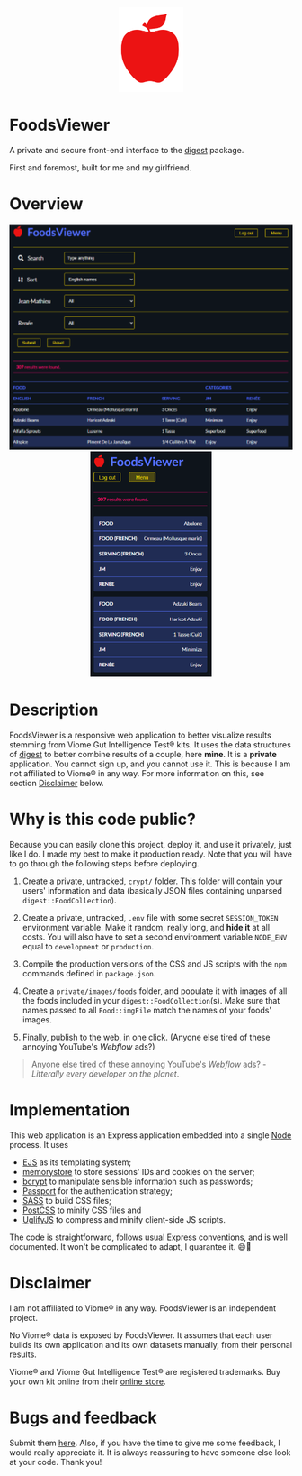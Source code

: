 <!-- Logo: start -->
<p align="center"><img src="/public/images/logo.svg" alt="FoodsViewer's logo" height="150" /></p>
<!-- Logo: end -->

# FoodsViewer

A private and secure front-end interface to the
[digest](https://github.com/jeanmathieupotvin/digest) package.

First and foremost, built for me and my girlfriend.

# Overview

<p align="center">
  <img src="/doc/snapshot_full.png" alt="Snapshot of full-width app" height="400" />
  <img src="/doc/snapshot_mobile.png" alt="Snapshot of mobile app" height="400" />
</p>

# Description

FoodsViewer is a responsive web application to better visualize results stemming from Viome 
Gut Intelligence Test® kits. It uses the data structures of
[digest](https://github.com/jeanmathieupotvin/digest) to better combine results of a couple,
here **mine**. It is a **private** application. You cannot sign up, and you cannot use it. This
is because I am not affiliated to Viome® in any way. For more information on this, see section
[Disclaimer](#Disclaimer) below.

# Why is this code public?

Because you can easily clone this project, deploy it, and use it privately, just like I do. I
made my best to make it production ready. Note that you will have to go through the following
steps before deploying.

1. Create a private, untracked, `crypt/` folder. This folder will contain your users' information
and data (basically JSON files containing unparsed `digest::FoodCollection`).

2. Create a private, untracked, `.env` file with some secret `SESSION_TOKEN` environment
variable. Make it random, really long, and **hide it** at all costs. You will also have to
set a second environment variable `NODE_ENV` equal to `development` or `production`.

3. Compile the production versions of the CSS and JS scripts with the `npm` commands defined in
`package.json`.

4. Create a `private/images/foods` folder, and populate it with images of all the foods included in
your `digest::FoodCollection`(s). Make sure that names passed to all `Food::imgFile` match the names
of your foods' images.

5. Finally, publish to the web, in one click. (Anyone else tired of these annoying YouTube's
*Webflow* ads?)

> Anyone else tired of these annoying YouTube's *Webflow* ads? - *Litterally every developer on the planet*.

# Implementation

This web application is an Express application embedded into a single [Node](https://nodejs.org/en/)
process. It uses

* [EJS](https://ejs.co/) as its templating system;
* [memorystore](https://www.npmjs.com/package/memorystore) to store sessions' IDs and cookies on the server;
* [bcrypt](https://www.npmjs.com/package/bcrypt) to manipulate sensible information such as passwords;
* [Passport](https://http://www.passportjs.org/) for the authentication strategy;
* [SASS](https://sass-lang.com/) to build CSS files;
* [PostCSS](https://postcss.org/) to minify CSS files and
* [UglifyJS](https://www.npmjs.com/package/uglify-js) to compress and minify client-side JS scripts.

The code is straightforward, follows usual Express conventions, and is well documented. It won't
be complicated to adapt, I guarantee it. 😄🌈

# Disclaimer

I am not affiliated to Viome® in any way. FoodsViewer is an independent project.

No Viome® data is exposed by FoodsViewer. It assumes that each user builds its own application and its
own datasets manually, from their personal results.

Viome® and Viome Gut Intelligence Test® are registered trademarks. Buy your own kit online from their
[online store](https://beta.viome.com/products/gut-intelligence).

# Bugs and feedback

Submit them [here](https://github.com/jeanmathieupotvin/foodsviewer/issues). Also, if you have the
time to give me some feedback, I would really appreciate it. It is always reassuring to have
someone else look at your code. Thank you!
